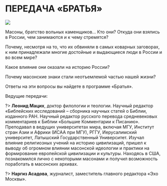 # ПЕРЕДАЧА «БРАТЬЯ»

![](https://freemason-wa.org/wp-content/uploads/2015/08/freemason_washington-440x300-468x312.jpg)

Масоны, братство вольных каменщиков…
Кто они? Откуда они взялись в России, чем занимаются и к чему стремятся?

Почему, несмотря на то, что их обвиняли в самых коварных заговорах, к ним принадлежали многие достойные и выдающиеся люди в России и во всем мире?

Какое влияние они оказали на историю России?

Почему масонские знаки стали неотъемлемой частью нашей жизни?

Ответы на эти вопросы вы найдете в программе «Братья».

Ведущие передачи:



?> **Леонид Мацих**, доктор филологии и теологии.
Научный редактор «Библейских исследований – сборника научных статей о Библии, изданного РАН. Научный редактор русского перевода средневековых комментариев к Библии «Большие Комментарии к Писанию».
Преподавал в ведущих университетах мира, включая МГУ, Институт стран Азии и Африки (ИСАА при МГУ), РГГУ, Иерусалимский университет, Латышский Государственный Университет.
Изучал влияние религиозных учений на историю цивилизаций, пришел к выводу об огромном влиянии масонской идеологии и практики на формирование европейской цивилизации и культуры.
Находясь в США, познакомился лично с некоторыми масонами и получил возможность поработать в масонских архивах.

?> **Наргиз Асадова**, журналист, заместитель главного редактора «Эхо Москвы».